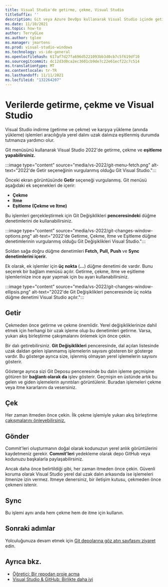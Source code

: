 ```yaml
---
title: Visual Studio'de getirme, çekme, Visual Studio
titleSuffix: ''
description: Git veya Azure DevOps kullanarak Visual Studio içinde getirme, çekme, Azure DevOps.
ms.date: 11/10/2021
ms.topic: how-to
author: TerryGLee
ms.author: tglee
ms.manager: jmartens
ms.prod: visual-studio-windows
ms.technology: vs-ide-general
ms.openlocfilehash: 617af7d27fa696d5221093bb3d0cb7c5f619df10
ms.sourcegitcommit: dc12d3d0ca2ec3601cb9de7c22e61ecf22c7c514
ms.translationtype: MT
ms.contentlocale: tr-TR
ms.lasthandoff: 11/11/2021
ms.locfileid: "132264207"
---
```

# <a name="fetch-pull-and-sync-in-visual-studio"></a>Verilerde getirme, çekme ve Visual Studio

Visual Studio indirme (getirme ve çekme) ve karşıya yükleme (anında yükleme) işlemleri aracılığıyla yerel dalını uzak dalınıza eşitlenmiş durumda tutmanıza yardımcı olur.

Git menüsünü kullanarak Visual Studio 2022'de getirme, çekme ve **eşitleme yapabilirsiniz.**

:::image type="content" source="media/vs-2022/git-menu-fetch.png" alt-text="2022'de Getir seçeneğinin vurgulanmış olduğu Git Visual Studio.":::

Önceki ekran görüntüsünde **Getir** seçeneği vurgulanmış. Git menüsü aşağıdaki ek seçenekleri de içerir:

- **Çekme**
- **Itme**
- **Eşitleme (Çekme ve Itme)**

Bu işlemleri gerçekleştirmek için Git Değişiklikleri **penceresindeki** düğme denetimlerini de kullanabilirsiniz.

:::image type="content" source="media/vs-2022/git-changes-window-options.png" alt-text="2022'de Getirme, Çekme, Itme ve Eşitleme düğme denetimlerinin vurgulanmış olduğu Git Değişiklikleri Visual Studio.":::

Soldan sağa doğru düğme denetimleri **Fetch,** **Pull,** **Push** ve **Sync denetimlerini içerir.**

Ek olarak, ek işlemler için **üç nokta** (**...**) düğme denetimi de vardır. Bunu seçerek bir bağlam menüsü açılır. Getirme, çekme, itme ve eşitleme işlemlerinize ince ayar yapmak için bu ayarı kullanabilirsiniz.

:::image type="content" source="media/vs-2022/git-changes-window-ellipsis.png" alt-text="2022'de Git Değişiklikleri penceresinde üç nokta düğme denetimi Visual Studio açılır.":::

## <a name="fetch"></a>Getir

Çekmeden önce getirme ve çekme önemlidir. Yerel değişikliklerinize dahil etmek için herhangi bir uzak işleme olup bu denetimleri getirme. Varsa, yukarı akış birleştirme çakışmalarını önlemek için önce çekin.

Bir dalı getirebilirsiniz. **Git Değişiklikleri** penceresinde, dal açılan listesinde uzak daldan gelen işlanmamış işlemelerin sayısını gösteren bir gösterge vardır. Bu gösterge ayrıca size, işlenmiş olmayan yerel işlemelerin sayısını gösterir.

Gösterge ayrıca sizi Git Deposu penceresinde bu dalın işleme geçmişine götüren bir **bağlantı olarak da** işlev gösterir. Geçmişin en üstünde artık bu gelen ve giden işlemelerin ayrıntıları görüntülenir. Buradan işlemeleri çekme veya itme kararlarını da vesersiniz.

## <a name="pull"></a>Çek

Her zaman itmeden önce çekin. İlk çekme işlemiyle yukarı akış birleştirme [çakışmalarını önleyebilirsiniz.](git-resolve-conflicts.md)

## <a name="push"></a>Gönder

Commit'leri oluşturmanın doğal olarak kodunuzun yerel anlık görüntülerini kaydetmeniz gerekir. **Commit'leri** yedekleme olarak depo GitHub veya kodunuzu başkalarla paylaşabilirsiniz.

Ancak daha önce belirtildiği gibi, her zaman itmeden önce çekin. Güvenli koruma olarak Visual Studio yerel dal uzak dalın arkasında ise işlemeleri itmenize izin vermez. Itmeye denersiniz, bir iletişim kutusu, çekmeden önce çekmeni istenir.

## <a name="sync"></a>Sync

Bu işlemi aynı anda hem çekme hem de itme için kullanın.

## <a name="next-steps"></a>Sonraki adımlar

Yolculuğunuza devam etmek için [Git depolarına göz atın sayfasını ziyaret](git-browse-repository.md) edin.

## <a name="see-also"></a>Ayrıca bkz.

- [Öğretici: Bir repodan proje açma](../get-started/tutorial-open-project-from-repo.md)
- [Visual Studio & GitHub: Birlikte daha iyi](https://visualstudio.microsoft.com/vs/github/)
